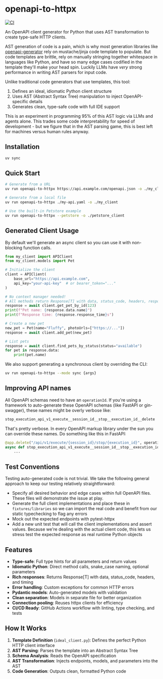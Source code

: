 # openapi-to-httpx

[![CI](https://github.com/piercefreeman/openapi-to-httpx/actions/workflows/ci.yml/badge.svg)](https://github.com/piercefreeman/openapi-to-httpx/actions/workflows/ci.yml)

An OpenAPI client generator for Python that uses AST transformation to create type-safe HTTP clients.

AST generation of code is a pain, which is why most generation libraries like [openapi-generator](https://github.com/OpenAPITools/openapi-generator) rely on mustache/jinja code template to populate. But code templates are brittle, rely on manually stringing together whitespace in languages like Python, and have so many edge cases codified in the template they'll make your head spin. Luckily LLMs have _very_ strong performance in writing AST parsers for input code.

Unlike traditional code generators that use templates, this tool:
1. Defines an ideal, idiomatic Python client structure
2. Uses AST (Abstract Syntax Tree) manipulation to inject OpenAPI-specific details
3. Generates clean, type-safe code with full IDE support

This is an experiment in programming 95% of this AST logic via LLMs and agents alone. This trades some code interpretability for speed of development - but we figure that in the AST parsing game, this is best left for machines versus human rules anyway.

## Installation

```bash
uv sync
```

## Quick Start

```bash
# Generate from a URL
uv run openapi-to-httpx https://api.example.com/openapi.json -o ./my_client

# Generate from a local file
uv run openapi-to-httpx ./my-api.yaml -o ./my_client

# Use the built-in Petstore example
uv run openapi-to-httpx --petstore -o ./petstore_client
```

## Generated Client Usage

By default we'll generate an async client so you can use it with non-blocking function calls.

```python
from my_client import APIClient
from my_client.models import Pet

# Initialize the client
client = APIClient(
    base_url="https://api.example.com",
    api_key="your-api-key"  # or bearer_token="..."
)

# No context manager needed!
# All methods return Response[T] with data, status_code, headers, response_time
response = await client.get_pet_by_id(123)
print(f"Pet name: {response.data.name}")
print(f"Response time: {response.response_time}s")

# Create a new pet
new_pet = Pet(name="Fluffy", photoUrls=["https://..."])
response = await client.add_pet(new_pet)

# List pets
response = await client.find_pets_by_status(status="available")
for pet in response.data:
    print(pet.name)
```

We also support generating a synchronous client by overriding the CLI:

```bash
uv run openapi-to-httpx --mode sync {args}
```

## Improving API names

All OpenAPI schemas need to have an `operationId`. If you're using a framework to auto-generate these OpenAPI schemas (like FastAPI or gin-swagger), these names might be overly verbose like:

```bash
stop_execution_api_v1_execute__session_id__stop__execution_id__delete
```

That's pretty verbose. In every OpenAPI markup library under the sun you can override these names. Do something like this in FastAPI:

```python
@app.delete("/api/v1/execute/{session_id}/stop/{execution_id}", operation_id="stopExecution")
async def stop_execution_api_v1_execute__session_id__stop__execution_id__delete():
    ...
```

## Test Conventions

Testing auto-generated code is not trivial. We take the following general approach to keep our testing relatively straightforward:

- Specify all desired behavior and edge cases within full OpenAPI files. These files will demonstrate the issue at play.
- Generate the full client implementations and place these in `fixtures/libraries` so we can import the real code and benefit from our static typechecking to flag any errors
- Mock out the expected endpoints with pytest-httpx
- Add a new unit test that will call the client implementations and assert values. Because we're dealing with the actual client code, this lets us stress test the expected response as real runtime Python objects

## Features

- **Type-safe**: Full type hints for all parameters and return values
- **Idiomatic Python**: Direct method calls, snake_case naming, optional parameters
- **Rich responses**: Returns Response[T] with data, status_code, headers, and timing
- **Error handling**: Custom exceptions for common HTTP errors
- **Pydantic models**: Auto-generated models with validation
- **Clean separation**: Models in separate file for better organization
- **Connection pooling**: Reuses httpx clients for efficiency
- **CI/CD Ready**: GitHub Actions workflow with linting, type checking, and tests

## How It Works

1. **Template Definition** (`ideal_client.py`): Defines the perfect Python HTTP client interface
2. **AST Parsing**: Parses the template into an Abstract Syntax Tree
3. **Schema Analysis**: Reads the OpenAPI specification
4. **AST Transformation**: Injects endpoints, models, and parameters into the AST
5. **Code Generation**: Outputs clean, formatted Python code
